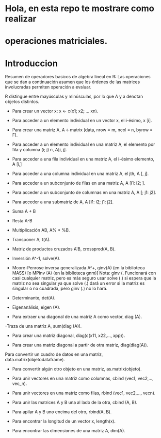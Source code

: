 # Hola, en esta repo te mostrare como realizar 
# operaciones matriciales. 

# Introduccion

Resumen de operadores basicos de algebra lineal en R:
Las operaciones que se dan a continuación asumen que los órdenes de las matrices involucradas permiten
operación a evaluar. 

R distingue entre mayúsculas y minúsculas, por lo que A y a denotan objetos distintos.

- Para crear un vector x: x <- c(x1; x2; ... xn).

- Para acceder a un elemento individual en un vector x, el i-ésimo, x [i].

- Para crear una matriz A, A <-matrix (data, nrow = m, ncol = n, byrow = F).

- Para acceder a un elemento individual en una matriz A, el elemento por fila y columna (i; j) n, A[i, j].

- Para acceder a una fila individual en una matriz A, el i-ésimo elemento, A [i,]

- Para acceder a una columna individual en una matriz A, el jth, A [, j].

- Para acceder a un subconjunto de filas en una matriz A, A [i1: i2; ].

- Para acceder a un subconjunto de columnas en una matriz A, A [; j1: j2].

- Para acceder a una submatriz de A, A [i1: i2; j1: j2].

- Suma A + B

- Resta A-B

- Multiplicación AB, A% * %B.

- Transponer A, t(A).

- Matriz de productos cruzados A'B, crossprod(A, B).

- Inversión A^-1, solve(A).

- Moore-Penrose inversa generalizada A^+, ginv(A) (en la biblioteca MASS) [o
MPinv (A) (en la biblioteca gnm)]
Nota: ginv (. Funcionará con casi cualquier matriz, pero es más seguro usar solve (.)
si espera que la matriz no sea singular ya que solve (.) dará un error  si la matriz es singular o no cuadrada, pero ginv (.) no lo hará.

- Determinante, det(A).

- Eigenanálisis, eigen (A).

- Para extraer una diagonal de una matriz A como vector, diag (A).

-Traza de una matriz A, sum(diag (A)).

- Para crear una matriz diagonal, diag(c(x11, x22,..., xpp)).

- Para crear una matriz diagonal a partir de otra matriz, diag(diag(A)).

Para convertir un cuadro de datos en una matriz, data.matrix(objetodataframe).

- Para convertir algún otro objeto en una matriz, as.matrix(objeto).

- Para unir vectores en una matriz como columnas, cbind (vec1, vec2,..., vec_n).

- Para unir vectores en una matriz como filas, rbind (vec1, vec2,..., vecn).

- Para unir las matrices A y B una al lado de la otra, cbind (A, B).

- Para apilar A y B uno encima del otro, rbind(A, B).

- Para encontrar la longitud de un vector x, length(x).

- Para encontrar las dimensiones de una matriz A, dim(A).